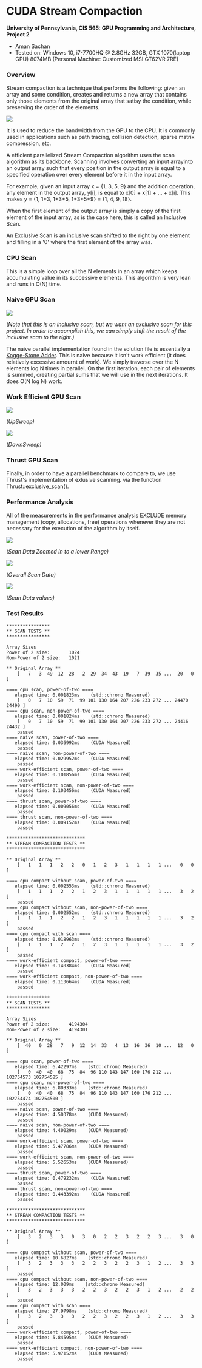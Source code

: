 CUDA Stream Compaction
======================

**University of Pennsylvania, CIS 565: GPU Programming and Architecture, Project 2**

* Aman Sachan
* Tested on: Windows 10, i7-7700HQ @ 2.8GHz 32GB, GTX 1070(laptop GPU) 8074MB (Personal Machine: Customized MSI GT62VR 7RE)

### Overview

Stream compaction is a technique that performs the following: given an array and some condition, creates and returns a new array that contains only those elements from the original array that satisy the condition, while preserving the order of the elements.

![](img/readme/StreamCompactionExample.png)

It is used to reduce the bandwidth from the GPU to the CPU.
It is commonly used in applications such as path tracing, collision detection, sparse matrix compression, etc.

A efficient parallelized Stream Compaction algorithm uses the scan algorithm as its backbone. Scanning involves converting an input arrayinto an output array such that every position in the output array is equal to a specified operation over every element before it in the input array.

For example, given an input array x = {1, 3, 5, 9} and the addition operation, any element in the output array, y[i], is equal to x[0] + x[1] + ... + x[i]. This makes y = {1, 1+3, 1+3+5, 1+3+5+9} = {1, 4, 9, 18}. 

When the first element of the output array is simply a copy of the first element of the input array, as is the case here, this is called an Inclusive Scan.

An Exclusive Scan is an inclusive scan shifted to the right by one element and filling in a '0' where the first element of the array was.

### CPU Scan

This is a simple loop over all the N elements in an array which keeps accumulating value in its successive elements. This algorithm is very lean and runs in O(N) time.

### Naive GPU Scan

![](img/readme/naiveScan.jpg)

_(Note that this is an inclusive scan, but we want an exclusive scan for this project. In order to accomplish this, we can simply shift the result of the inclusive scan to the right.)_

The naive parallel implementation found in the solution file is essentially a [Kogge-Stone Adder](https://en.wikipedia.org/wiki/Kogge%E2%80%93Stone_adder). This is naive because it isn't work efficient (it does relatively excessive amournt of work). We simply traverse over the N elements log N times in parallel. On the first iteration, each pair of elements is summed, creating partial sums that we will use in the next iterations. It does O(N log N) work.

### Work Efficient GPU Scan

![](img/readme/UpSweep.jpg)

_(UpSweep)_

![](img/readme/DownSweep.jpg)

_(DownSweep)_

### Thrust GPU Scan

Finally, in order to have a parallel benchmark to compare to, we use Thrust's implementation of exlusive scanning. via the function Thrust::exclusive_scan().

### Performance Analysis

All of the measurements in the performance analysis EXCLUDE memory management (copy, allocations, free) operations whenever they are not necessary for the execution of the algorithm by itself.


![](img/readme/ScanImplementation1.png)

_(Scan Data Zoomed In to a lower Range)_

![](img/readme/ScanImplementation2.png)

_(Overall Scan Data)_

![](img/readme/ScanImplementationsData.png)

_(Scan Data values)_

### Test Results
```
****************
** SCAN TESTS **
****************

Array Sizes
Power of 2 size:       1024
Non-Power of 2 size:   1021

** Original Array **
    [   7   3  49  12  28   2  29  34  43  19   7  39  35 ...  20   0 ]

==== cpu scan, power-of-two ====
   elapsed time: 0.001823ms    (std::chrono Measured)
    [   0   7  10  59  71  99 101 130 164 207 226 233 272 ... 24470 24490 ]
==== cpu scan, non-power-of-two ====
   elapsed time: 0.001824ms    (std::chrono Measured)
    [   0   7  10  59  71  99 101 130 164 207 226 233 272 ... 24416 24432 ]
    passed
==== naive scan, power-of-two ====
   elapsed time: 0.036992ms    (CUDA Measured)
    passed
==== naive scan, non-power-of-two ====
   elapsed time: 0.029952ms    (CUDA Measured)
    passed
==== work-efficient scan, power-of-two ====
   elapsed time: 0.101856ms    (CUDA Measured)
    passed
==== work-efficient scan, non-power-of-two ====
   elapsed time: 0.103456ms    (CUDA Measured)
    passed
==== thrust scan, power-of-two ====
   elapsed time: 0.009056ms    (CUDA Measured)
    passed
==== thrust scan, non-power-of-two ====
   elapsed time: 0.009152ms    (CUDA Measured)
    passed

*****************************
** STREAM COMPACTION TESTS **
*****************************

** Original Array **
    [   1   1   1   2   2   0   1   2   3   1   1   1   1 ...   0   0 ]

==== cpu compact without scan, power-of-two ====
   elapsed time: 0.002553ms    (std::chrono Measured)
    [   1   1   1   2   2   1   2   3   1   1   1   1   1 ...   3   2 ]
    passed
==== cpu compact without scan, non-power-of-two ====
   elapsed time: 0.002552ms    (std::chrono Measured)
    [   1   1   1   2   2   1   2   3   1   1   1   1   1 ...   3   2 ]
    passed
==== cpu compact with scan ====
   elapsed time: 0.018963ms    (std::chrono Measured)
    [   1   1   1   2   2   1   2   3   1   1   1   1   1 ...   3   2 ]
    passed
==== work-efficient compact, power-of-two ====
   elapsed time: 0.140384ms    (CUDA Measured)
    passed
==== work-efficient compact, non-power-of-two ====
   elapsed time: 0.113664ms    (CUDA Measured)
    passed
```

```
****************
** SCAN TESTS **
****************

Array Sizes
Power of 2 size:       4194304
Non-Power of 2 size:   4194301

** Original Array **
    [  40   0  28   7   9  12  14  33   4  13  16  36  10 ...  12   0 ]

==== cpu scan, power-of-two ====
   elapsed time: 6.42297ms    (std::chrono Measured)
    [   0  40  40  68  75  84  96 110 143 147 160 176 212 ... 102754573 102754585 ]
==== cpu scan, non-power-of-two ====
   elapsed time: 6.80333ms    (std::chrono Measured)
    [   0  40  40  68  75  84  96 110 143 147 160 176 212 ... 102754474 102754500 ]
    passed
==== naive scan, power-of-two ====
   elapsed time: 4.50378ms    (CUDA Measured)
    passed
==== naive scan, non-power-of-two ====
   elapsed time: 4.40029ms    (CUDA Measured)
    passed
==== work-efficient scan, power-of-two ====
   elapsed time: 5.47786ms    (CUDA Measured)
    passed
==== work-efficient scan, non-power-of-two ====
   elapsed time: 5.52653ms    (CUDA Measured)
    passed
==== thrust scan, power-of-two ====
   elapsed time: 0.479232ms    (CUDA Measured)
    passed
==== thrust scan, non-power-of-two ====
   elapsed time: 0.443392ms    (CUDA Measured)
    passed

*****************************
** STREAM COMPACTION TESTS **
*****************************

** Original Array **
    [   3   2   3   3   0   3   0   2   2   3   2   2   3 ...   3   0 ]

==== cpu compact without scan, power-of-two ====
   elapsed time: 10.6827ms    (std::chrono Measured)
    [   3   2   3   3   3   2   2   3   2   2   3   1   2 ...   3   3 ]
    passed
==== cpu compact without scan, non-power-of-two ====
   elapsed time: 12.009ms    (std::chrono Measured)
    [   3   2   3   3   3   2   2   3   2   2   3   1   2 ...   2   2 ]
    passed
==== cpu compact with scan ====
   elapsed time: 27.9798ms    (std::chrono Measured)
    [   3   2   3   3   3   2   2   3   2   2   3   1   2 ...   3   3 ]
    passed
==== work-efficient compact, power-of-two ====
   elapsed time: 5.84595ms    (CUDA Measured)
    passed
==== work-efficient compact, non-power-of-two ====
   elapsed time: 5.97152ms    (CUDA Measured)
    passed
```